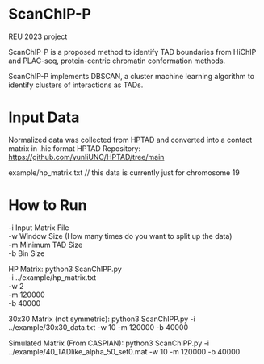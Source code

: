 # ScanChIP-P
REU 2023 project

ScanChIP-P is a proposed method to identify TAD boundaries from HiChIP and PLAC-seq, protein-centric chromatin conformation methods.

ScanChIP-P implements DBSCAN, a cluster machine learning algorithm to identify clusters of interactions as TADs.

# Input Data
Normalized data was collected from HPTAD and converted into a contact matrix in .hic format
HPTAD Repository: https://github.com/yunliUNC/HPTAD/tree/main

example/hp_matrix.txt // this data is currently just for chromosome 19

# How to Run
-i Input Matrix File \
-w Window Size (How many times do you want to split up the data) \
-m Minimum TAD Size \
-b Bin Size 

HP Matrix:
python3 ScanChIPP.py \
-i ../example/hp_matrix.txt \
-w 2 \
-m 120000 \
-b 40000

30x30 Matrix (not symmetric):
python3 ScanChIPP.py -i ../example/30x30_data.txt -w 10 -m 120000 -b 40000

Simulated Matrix (From CASPIAN): 
python3 ScanChIPP.py -i ../example/40_TADlike_alpha_50_set0.mat -w 10 -m 120000 -b 40000
